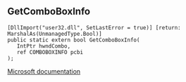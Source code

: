 ## GetComboBoxInfo

```
[DllImport("user32.dll", SetLastError = true)] [return: MarshalAs(UnmanagedType.Bool)]
public static extern bool GetComboBoxInfo(
   IntPtr hwndCombo,
   ref COMBOBOXINFO pcbi
);
```

[Microsoft documentation](https://docs.microsoft.com/en-us/windows/win32/api/winuser/nf-winuser-getcomboboxinfo)
